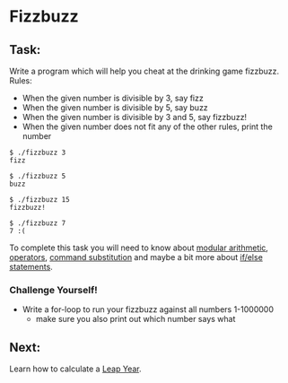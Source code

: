 # Fizzbuzz

## Task:
Write a program which will help you cheat at the drinking game fizzbuzz.
Rules:
- When the given number is divisible by 3, say fizz
- When the given number is divisible by 5, say buzz
- When the given number is divisible by 3 and 5, say fizzbuzz!
- When the given number does not fit any of the other rules, print the number
```
$ ./fizzbuzz 3
fizz

$ ./fizzbuzz 5
buzz

$ ./fizzbuzz 15
fizzbuzz!

$ ./fizzbuzz 7
7 :(
```

To complete this task you will need to know about [modular arithmetic](https://betterexplained.com/articles/fun-with-modular-arithmetic/),
[operators](https://www.tutorialspoint.com/unix/unix-basic-operators.htm), [command substitution](http://pubs.opengroup.org/onlinepubs/009695399/utilities/xcu_chap02.html#tag_02_06_03) and maybe a bit more about [if/else statements](http://ryanstutorials.net/bash-scripting-tutorial/bash-if-statements.php).

### Challenge Yourself!
- Write a for-loop to run your fizzbuzz against all numbers 1-1000000
  - make sure you also print out which number says what

## Next:
Learn how to calculate a [Leap Year](https://github.com/fouralarmfire/shell-tutorial/blob/master/osx_and_linux/exercises/leap_year.md).
